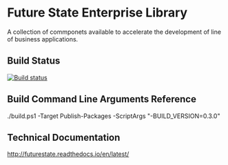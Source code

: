 # Future State Enterprise Library

A collection of commponets available to accelerate the development of line of business applications.

## Build Status
[![Build status](https://ci.appveyor.com/api/projects/status/aqh7hjoa5rlgw518?svg=true)](https://ci.appveyor.com/project/ArisNikolaou/futurestate)

## Build Command Line Arguments Reference
./build.ps1 -Target Publish-Packages -ScriptArgs "-BUILD_VERSION=0.3.0"

## Technical Documentation
http://futurestate.readthedocs.io/en/latest/
